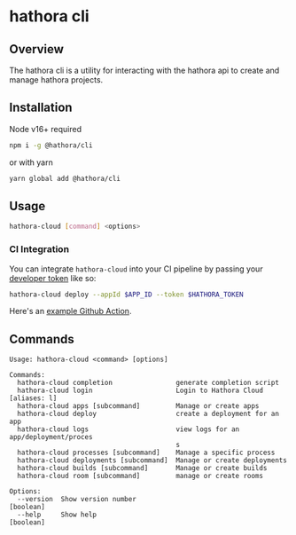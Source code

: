 # hathora cli

## Overview

The hathora cli is a utility for interacting with the hathora api to create and manage hathora projects.

## Installation

Node v16+ required

```bash
npm i -g @hathora/cli
```

or with yarn

```bash
yarn global add @hathora/cli
```

## Usage

```bash
hathora-cloud [command] <options>
```

### CI Integration
You can integrate `hathora-cloud` into your CI pipeline by passing your [developer token](https://hathora.dev/docs/guides/generate-developer-token) like so:
```bash
hathora-cloud deploy --appId $APP_ID --token $HATHORA_TOKEN
```

Here's an [example Github Action](https://github.com/hathora/bullet-mania/blob/develop/.github/workflows/deploy.yml#L14).

## Commands

```
Usage: hathora-cloud <command> [options]

Commands:
  hathora-cloud completion                generate completion script
  hathora-cloud login                     Login to Hathora Cloud    [aliases: l]
  hathora-cloud apps [subcommand]         Manage or create apps
  hathora-cloud deploy                    create a deployment for an app
  hathora-cloud logs                      view logs for an app/deployment/proces
                                          s
  hathora-cloud processes [subcommand]    Manage a specific process
  hathora-cloud deployments [subcommand]  Manage or create deployments
  hathora-cloud builds [subcommand]       Manage or create builds
  hathora-cloud room [subcommand]         manage or create rooms

Options:
  --version  Show version number                                       [boolean]
  --help     Show help                                                 [boolean]
```